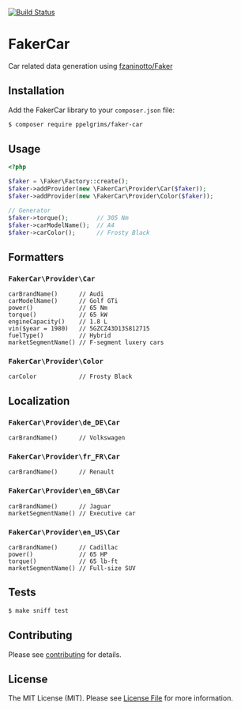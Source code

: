 [![Build Status](https://travis-ci.org/ppelgrims/faker-car.svg?branch=master)](https://travis-ci.org/ppelgrims/faker-car)

# FakerCar

Car related data generation using [fzaninotto/Faker](https://github.com/fzaninotto/Faker)


## Installation

Add the FakerCar library to your `composer.json` file:

```sh
$ composer require ppelgrims/faker-car
```

## Usage

```php
<?php

$faker = \Faker\Factory::create();
$faker->addProvider(new \FakerCar\Provider\Car($faker));
$faker->addProvider(new \FakerCar\Provider\Color($faker));

// Generator
$faker->torque();        // 305 Nm
$faker->carModelName();  // A4
$faker->carColor();      // Frosty Black
```

## Formatters

### `FakerCar\Provider\Car`
    carBrandName()      // Audi
    carModelName()      // Golf GTi
    power()             // 65 Nm
    torque()            // 65 kW
    engineCapacity()    // 1.8 L
    vin($year = 1980)   // 5GZCZ43D13S812715
    fuelType()          // Hybrid
    marketSegmentName() // F-segment luxery cars

### `FakerCar\Provider\Color`
    carColor            // Frosty Black

## Localization

### `FakerCar\Provider\de_DE\Car`
    carBrandName()      // Volkswagen

### `FakerCar\Provider\fr_FR\Car`
    carBrandName()      // Renault

### `FakerCar\Provider\en_GB\Car`
    carBrandName()      // Jaguar
    marketSegmentName() // Executive car

### `FakerCar\Provider\en_US\Car`
    carBrandName()      // Cadillac
    power()             // 65 HP
    torque()            // 65 lb-ft
    marketSegmentName() // Full-size SUV

## Tests

```sh
$ make sniff test
```

## Contributing

Please see [contributing](CONTRIBUTING.md) for details.


## License

The MIT License (MIT). Please see [License File](LICENSE) for more information.

